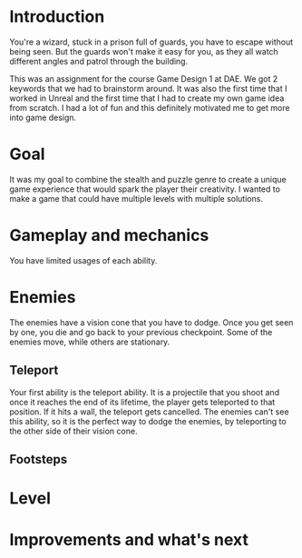 # Introduction
You're a wizard, stuck in a prison full of guards, you have to escape without being seen. But the guards won't make it easy for you, as they all watch different angles and patrol through the building.

This was an assignment for the course Game Design 1 at DAE. We got 2 keywords that we had to brainstorm around. It was also the first time that I worked in Unreal and the first time that I had to create my own game idea from scratch. I had a lot of fun and this definitely motivated me to get more into game design. 

# Goal
It was my goal to combine the stealth and puzzle genre to create a unique game experience that would spark the player their creativity. I wanted to make a game that could have multiple levels with multiple solutions.

# Gameplay and mechanics
You have limited usages of each ability.
# Enemies
The enemies have a vision cone that you have to dodge. Once you get seen by one, you die and go back to your previous checkpoint. Some of the enemies move, while others are stationary.
## Teleport
Your first ability is the teleport ability. It is a projectile that you shoot and once it reaches the end of its lifetime, the player gets teleported to that position. If it hits a wall, the teleport gets cancelled. The enemies can't see this ability, so it is the perfect way to dodge the enemies, by teleporting to the other side of their vision cone. 
## Footsteps
# Level
# Improvements and what's next
